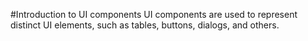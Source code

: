 #Introduction to UI components
UI components are used to represent distinct UI elements, such as tables, buttons, dialogs, and others.
